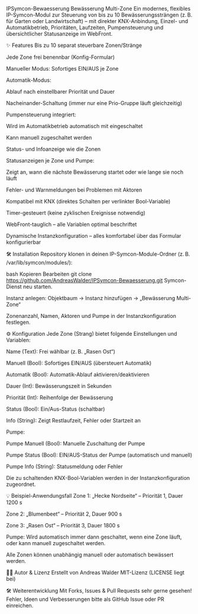 IPSymcon-Bewaesserung
Bewässerung Multi-Zone
Ein modernes, flexibles IP-Symcon-Modul zur Steuerung von bis zu 10 Bewässerungssträngen (z. B. für Garten oder Landwirtschaft) – mit direkter KNX-Anbindung, Einzel- und Automatikbetrieb, Prioritäten, Laufzeiten, Pumpensteuerung und übersichtlicher Statusanzeige im WebFront.

✨ Features
Bis zu 10 separat steuerbare Zonen/Stränge

Jede Zone frei benennbar (Konfig-Formular)

Manueller Modus: Sofortiges EIN/AUS je Zone

Automatik-Modus:

Ablauf nach einstellbarer Priorität und Dauer

Nacheinander-Schaltung (immer nur eine Prio-Gruppe läuft gleichzeitig)

Pumpensteuerung integriert:

Wird im Automatikbetrieb automatisch mit eingeschaltet

Kann manuell zugeschaltet werden

Status- und Infoanzeige wie die Zonen

Statusanzeigen je Zone und Pumpe:

Zeigt an, wann die nächste Bewässerung startet oder wie lange sie noch läuft

Fehler- und Warnmeldungen bei Problemen mit Aktoren

Kompatibel mit KNX (direktes Schalten per verlinkter Bool-Variable)

Timer-gesteuert (keine zyklischen Ereignisse notwendig)

WebFront-tauglich – alle Variablen optimal beschriftet

Dynamische Instanzkonfiguration – alles komfortabel über das Formular konfigurierbar

🛠️ Installation
Repository klonen in deinen IP-Symcon-Module-Ordner (z. B. /var/lib/symcon/modules/):

bash
Kopieren
Bearbeiten
git clone https://github.com/AndreasWalder/IPSymcon-Bewaesserung.git
Symcon-Dienst neu starten.

Instanz anlegen:
Objektbaum → Instanz hinzufügen → „Bewässerung Multi-Zone“

Zonenanzahl, Namen, Aktoren und Pumpe in der Instanzkonfiguration festlegen.

⚙️ Konfiguration
Jede Zone (Strang) bietet folgende Einstellungen und Variablen:

Name (Text): Frei wählbar (z. B. „Rasen Ost“)

Manuell (Bool): Sofortiges EIN/AUS (übersteuert Automatik)

Automatik (Bool): Automatik-Ablauf aktivieren/deaktivieren

Dauer (Int): Bewässerungszeit in Sekunden

Priorität (Int): Reihenfolge der Bewässerung

Status (Bool): Ein/Aus-Status (schaltbar)

Info (String): Zeigt Restlaufzeit, Fehler oder Startzeit an

Pumpe:

Pumpe Manuell (Bool): Manuelle Zuschaltung der Pumpe

Pumpe Status (Bool): EIN/AUS-Status der Pumpe (automatisch und manuell)

Pumpe Info (String): Statusmeldung oder Fehler

Die zu schaltenden KNX-Bool-Variablen werden in der Instanzkonfiguration zugeordnet.

💡 Beispiel-Anwendungsfall
Zone 1: „Hecke Nordseite“ – Priorität 1, Dauer 1200 s

Zone 2: „Blumenbeet“ – Priorität 2, Dauer 900 s

Zone 3: „Rasen Ost“ – Priorität 3, Dauer 1800 s

Pumpe: Wird automatisch immer dann geschaltet, wenn eine Zone läuft, oder kann manuell zugeschaltet werden.

Alle Zonen können unabhängig manuell oder automatisch bewässert werden.

🧑‍💻 Autor & Lizenz
Erstellt von Andreas Walder
MIT-Lizenz (LICENSE liegt bei)

🛠️ Weiterentwicklung
Mit Forks, Issues & Pull Requests sehr gerne gesehen!
Fehler, Ideen und Verbesserungen bitte als GitHub Issue oder PR einreichen.
